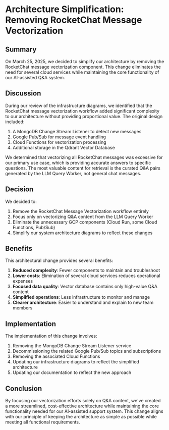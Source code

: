 # Architecture Simplification: Removing RocketChat Message Vectorization

## Summary

On March 25, 2025, we decided to simplify our architecture by removing the RocketChat message vectorization component. This change eliminates the need for several cloud services while maintaining the core functionality of our AI-assisted Q&A system.

## Discussion

During our review of the infrastructure diagrams, we identified that the RocketChat message vectorization workflow added significant complexity to our architecture without providing proportional value. The original design included:

1. A MongoDB Change Stream Listener to detect new messages
2. Google Pub/Sub for message event handling
3. Cloud Functions for vectorization processing
4. Additional storage in the Qdrant Vector Database

We determined that vectorizing all RocketChat messages was excessive for our primary use case, which is providing accurate answers to specific questions. The most valuable content for retrieval is the curated Q&A pairs generated by the LLM Query Worker, not general chat messages.

## Decision

We decided to:

1. Remove the RocketChat Message Vectorization workflow entirely
2. Focus only on vectorizing Q&A content from the LLM Query Worker
3. Eliminate the unnecessary GCP components (Cloud Run, some Cloud Functions, Pub/Sub)
4. Simplify our system architecture diagrams to reflect these changes

## Benefits

This architectural change provides several benefits:

1. **Reduced complexity**: Fewer components to maintain and troubleshoot
2. **Lower costs**: Elimination of several cloud services reduces operational expenses
3. **Focused data quality**: Vector database contains only high-value Q&A content
4. **Simplified operations**: Less infrastructure to monitor and manage
5. **Clearer architecture**: Easier to understand and explain to new team members

## Implementation

The implementation of this change involves:

1. Removing the MongoDB Change Stream Listener service
2. Decommissioning the related Google Pub/Sub topics and subscriptions
3. Removing the associated Cloud Functions
4. Updating our infrastructure diagrams to reflect the simplified architecture
5. Updating our documentation to reflect the new approach

## Conclusion

By focusing our vectorization efforts solely on Q&A content, we've created a more streamlined, cost-effective architecture while maintaining the core functionality needed for our AI-assisted support system. This change aligns with our principle of keeping the architecture as simple as possible while meeting all functional requirements.